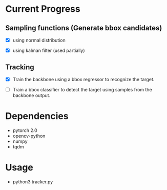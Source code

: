 # Current Progress
## Sampling functions (Generate bbox candidates)

- [x] using normal distribution

- [x] using kalman filter (used partially)

## Tracking

- [x] Train the backbone using a bbox regressor to recognize the target.

- [ ] Train a bbox classifier to detect the target using samples from the backbone output.

# Dependencies

- pytorch 2.0
- opencv-python
- numpy
- tqdm

# Usage
- python3 tracker.py
